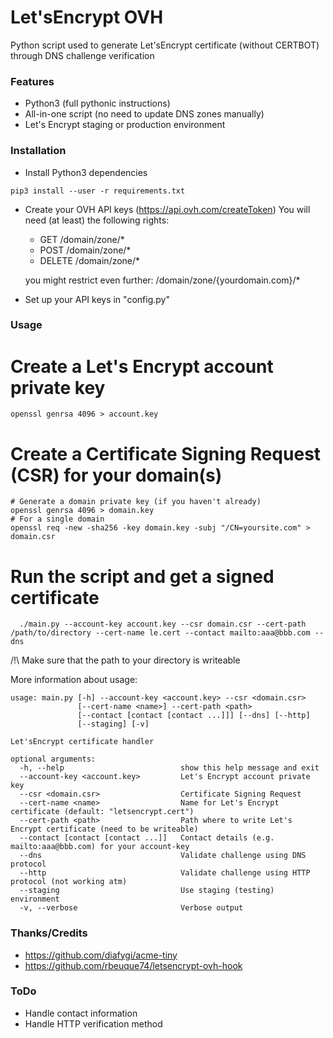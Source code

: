 # Let'sEncrypt OVH

Python script used to generate Let'sEncrypt certificate (without CERTBOT) through DNS challenge verification

### Features
* Python3 (full pythonic instructions)
* All-in-one script (no need to update DNS zones manually)
* Let's Encrypt staging or production environment

### Installation
* Install Python3 dependencies
```
pip3 install --user -r requirements.txt
```
* Create your OVH API keys (https://api.ovh.com/createToken)
  You will need (at least) the following rights:
    - GET /domain/zone/*
    - POST /domain/zone/*
    - DELETE /domain/zone/*

    you might restrict even further: /domain/zone/{yourdomain.com}/*

* Set up your API keys in "config.py"

### Usage

# Create a Let's Encrypt account private key
```
openssl genrsa 4096 > account.key
```

# Create a Certificate Signing Request (CSR) for your domain(s)
```
# Generate a domain private key (if you haven't already)
openssl genrsa 4096 > domain.key
# For a single domain
openssl req -new -sha256 -key domain.key -subj "/CN=yoursite.com" > domain.csr
```

# Run the script and get a signed certificate
```
  ./main.py --account-key account.key --csr domain.csr --cert-path /path/to/directory --cert-name le.cert --contact mailto:aaa@bbb.com --dns
```

/!\ Make sure that the path to your directory is writeable

More information about usage:
```
usage: main.py [-h] --account-key <account.key> --csr <domain.csr>
               [--cert-name <name>] --cert-path <path>
               [--contact [contact [contact ...]]] [--dns] [--http]
               [--staging] [-v]

Let'sEncrypt certificate handler

optional arguments:
  -h, --help                          show this help message and exit
  --account-key <account.key>         Let's Encrypt account private key
  --csr <domain.csr>                  Certificate Signing Request
  --cert-name <name>                  Name for Let's Encrypt certificate (default: "letsencrypt.cert")
  --cert-path <path>                  Path where to write Let's Encrypt certificate (need to be writeable)
  --contact [contact [contact ...]]   Contact details (e.g. mailto:aaa@bbb.com) for your account-key
  --dns                               Validate challenge using DNS protocol
  --http                              Validate challenge using HTTP protocol (not working atm)
  --staging                           Use staging (testing) environment
  -v, --verbose                       Verbose output
```

### Thanks/Credits
* https://github.com/diafygi/acme-tiny
* https://github.com/rbeuque74/letsencrypt-ovh-hook

### ToDo
* Handle contact information
* Handle HTTP verification method
